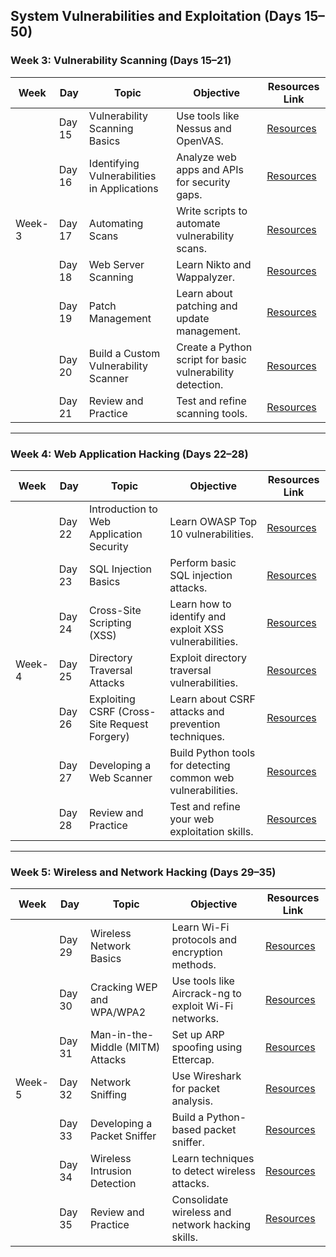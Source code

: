 ## System Vulnerabilities and Exploitation (Days 15–50)

### Week 3: Vulnerability Scanning (Days 15–21)

| **Week** | **Day** | **Topic**                             | **Objective**                                        | **Resources Link** |
|----------|---------|---------------------------------------|-----------------------------------------------------|--------------------|
|          | Day 15    | Vulnerability Scanning Basics         | Use tools like Nessus and OpenVAS.                 | [Resources]()      |
|          | Day 16    | Identifying Vulnerabilities in Applications | Analyze web apps and APIs for security gaps.        | [Resources]()      |
| Week-3   | Day 17    | Automating Scans                      | Write scripts to automate vulnerability scans.     | [Resources]()      |
|          | Day 18    | Web Server Scanning                   | Learn Nikto and Wappalyzer.                        | [Resources]()      |
|          | Day 19    | Patch Management                      | Learn about patching and update management.        | [Resources]()      |
|          | Day 20    | Build a Custom Vulnerability Scanner  | Create a Python script for basic vulnerability detection. | [Resources]() |
|          | Day 21    | Review and Practice                   | Test and refine scanning tools.                    | [Resources]()      |

---

### Week 4: Web Application Hacking (Days 22–28)

| **Week** | **Day** | **Topic**                                   | **Objective**                                         | **Resources Link** |
|----------|---------|---------------------------------------------|------------------------------------------------------|--------------------|
|           | Day 22  | Introduction to Web Application Security    | Learn OWASP Top 10 vulnerabilities.                 | [Resources]()      |
|           | Day 23  | SQL Injection Basics                        | Perform basic SQL injection attacks.                | [Resources]()      |
|           | Day 24  | Cross-Site Scripting (XSS)                  | Learn how to identify and exploit XSS vulnerabilities. | [Resources]()    |
| Week-4    | Day 25  | Directory Traversal Attacks                 | Exploit directory traversal vulnerabilities.         | [Resources]()      |
|           | Day 26  | Exploiting CSRF (Cross-Site Request Forgery)| Learn about CSRF attacks and prevention techniques.  | [Resources]()      |
|           | Day 27  | Developing a Web Scanner                    | Build  Python tools for detecting common web vulnerabilities. | [Resources]() |
|           | Day 28  | Review and Practice                         | Test and refine your web exploitation skills.        | [Resources]()      |

---

### Week 5: Wireless and Network Hacking (Days 29–35)

| **Week** | **Day** | **Topic**                           | **Objective**                                       | **Resources Link** |
|----------|---------|-------------------------------------|----------------------------------------------------|--------------------|
|          | Day 29  | Wireless Network Basics             | Learn Wi-Fi protocols and encryption methods.      | [Resources]()      |
|          | Day 30  | Cracking WEP and WPA/WPA2           | Use tools like Aircrack-ng to exploit Wi-Fi networks. | [Resources]()   |
|          | Day 31  | Man-in-the-Middle (MITM) Attacks    | Set up ARP spoofing using Ettercap.                | [Resources]()      |
| Week-5   | Day 32  | Network Sniffing                   | Use Wireshark for packet analysis.                 | [Resources]()      |
|          | Day 33  | Developing a Packet Sniffer         | Build a Python-based packet sniffer.               | [Resources]()      |
|          | Day 34  | Wireless Intrusion Detection        | Learn techniques to detect wireless attacks.       | [Resources]()      |
|          | Day 35  | Review and Practice                | Consolidate wireless and network hacking skills.   | [Resources]()      |

